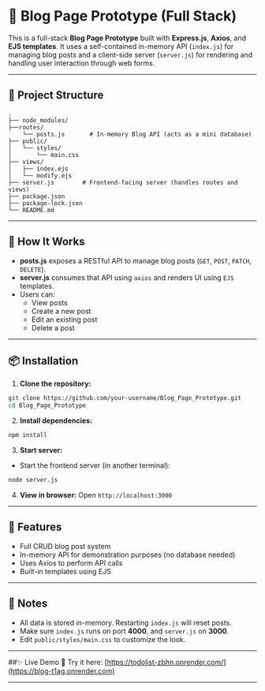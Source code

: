 # 📝 Blog Page Prototype (Full Stack)

This is a full-stack **Blog Page Prototype** built with **Express.js**, **Axios**, and **EJS templates**. It uses a self-contained in-memory API (`index.js`) for managing blog posts and a client-side server (`server.js`) for rendering and handling user interaction through web forms.

---

## 📁 Project Structure

```
.
├── node_modules/
├──routes/
    └── posts.js       # In-memory Blog API (acts as a mini database)
├── public/
│   └── styles/
│       └── main.css
├── views/
│   ├── index.ejs
│   └── modify.ejs         
├── server.js        # Frontend-facing server (handles routes and views)
├── package.json
├── package-lock.json
└── README.md
```

---

## 🚀 How It Works

- **posts.js** exposes a RESTful API to manage blog posts (`GET`, `POST`, `PATCH`, `DELETE`).
- **server.js** consumes that API using `axios` and renders UI using `EJS` templates.
- Users can:
  - View posts
  - Create a new post
  - Edit an existing post
  - Delete a post

---

## 📦 Installation

1. **Clone the repository:**
```bash
git clone https://github.com/your-username/Blog_Page_Prototype.git
cd Blog_Page_Prototype
```

2. **Install dependencies:**
```bash
npm install
```

3. **Start server:**

- Start the frontend server (in another terminal):
```bash
node server.js
```

4. **View in browser:**
Open `http://localhost:3000`

---

## 🧪 Features

- Full CRUD blog post system
- In-memory API for demonstration purposes (no database needed)
- Uses Axios to perform API calls
- Built-in templates using EJS

---

## 📌 Notes

- All data is stored in-memory. Restarting `index.js` will reset posts.
- Make sure `index.js` runs on port **4000**, and `server.js` on **3000**.
- Edit `public/styles/main.css` to customize the look.

---

##✨ Live Demo
🚀 Try it here: [https://todolist-zbhn.onrender.com/](https://blog-t1ag.onrender.com)

---
